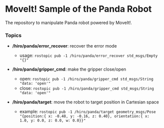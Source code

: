 # MoveIt! Sample of the Panda Robot

The repository to manipulate Panda robot powered by MoveIt!.

### Topics

* **/hiro/panda/error_recover**: recover the error mode

    * usage: `rostopic pub -1 /hiro/panda/error_recover std_msgs/Empty "{}"`

* **/hiro/panda/gripper_cmd**: make the gripper close/open

    * open: `rostopic pub -1 /hiro/panda/gripper_cmd std_msgs/String "data: 'open'"`
    * close: `rostopic pub -1 /hiro/panda/gripper_cmd std_msgs/String "data: 'open'"`

* **/hiro/panda/target**: move the robot to target position in Cartesian space

    * example: `rostopic pub -1 /hiro/panda/target geometry_msgs/Pose "{position:{ x: -0.48, y: -0.16, z: 0.40}, orientation:{ x: 1.0, y: 0.0, z: 0.0, w: 0.0}}"`
